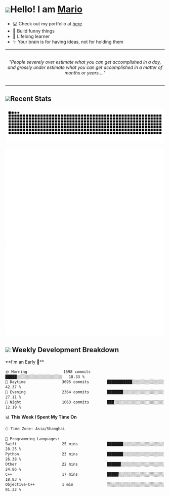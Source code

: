 <h1><a href = "#"><img src="https://media.giphy.com/media/VgCDAzcKvsR6OM0uWg/giphy.gif" width="50"></a><span>Hello! I am <a href="https://github.com/mario1in">Mario</a></span></h1>

- 💻 Check out my portfolio at [here](https://shixiong.name)
- 🔨 Build funny things
- 🚀 Lifelong learner
- ✨ Your brain is for having ideas, not for holding them

<hr/>
<br/>
<div align="center">
<i>"People severely over estimate what you can get accomplished in a day, and grossly under estimate what you can get accomplished in a matter of months or years...." </i>
</div>
<br/>
<hr/>

<h2 align="left">
  <a href="#"><img src="https://emojis.slackmojis.com/emojis/images/1643514389/3643/cool-doge.gif?1643514389" height="30"></a>Recent Stats
</h2>

<picture>
  <source
    media="(prefers-color-scheme: dark)"
    srcset="https://raw.githubusercontent.com/mario1in/mario1in/output/github-contribution-grid-snake-dark.svg"
  />
  <source
    media="(prefers-color-scheme: light)"
    srcset="https://raw.githubusercontent.com/mario1in/mario1in/output/github-contribution-grid-snake.svg"
  />
  <img
    alt="github contribution grid snake animation"
    src="https://raw.githubusercontent.com/mario1in/mario1in/output/github-contribution-grid-snake.svg"
  />
</picture>

![overview](https://raw.githubusercontent.com/mario1in/mario1in/stats-output/generated/overview.svg)
![languages](https://raw.githubusercontent.com/mario1in/mario1in/stats-output/generated/languages.svg)

<h2 align="left">
  <a href="#"><img src="https://emojis.slackmojis.com/emojis/images/1643514062/184/nyancat_big.gif?1643514062" height="30"></a> Weekly Development Breakdown
</h2>
<!--START_SECTION:waka-->
**I'm an Early 🐤** 

```text
🌞 Morning                1598 commits        █████░░░░░░░░░░░░░░░░░░░░   18.33 % 
🌆 Daytime                3695 commits        ███████████░░░░░░░░░░░░░░   42.37 % 
🌃 Evening                2364 commits        ███████░░░░░░░░░░░░░░░░░░   27.11 % 
🌙 Night                  1063 commits        ███░░░░░░░░░░░░░░░░░░░░░░   12.19 % 
```


📊 **This Week I Spent My Time On** 

```text
🕑︎ Time Zone: Asia/Shanghai

💬 Programming Languages: 
Swift                    25 mins             ███████░░░░░░░░░░░░░░░░░░   28.25 % 
Python                   23 mins             ███████░░░░░░░░░░░░░░░░░░   26.38 % 
Other                    22 mins             ██████░░░░░░░░░░░░░░░░░░░   24.86 % 
C++                      17 mins             █████░░░░░░░░░░░░░░░░░░░░   18.83 % 
Objective-C++            1 min               ░░░░░░░░░░░░░░░░░░░░░░░░░   01.32 % 
```


<!--END_SECTION:waka-->

